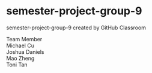 # semester-project-group-9
semester-project-group-9 created by GitHub Classroom

Team Member <br/>
Michael Cu <br /> 
Joshua Daniels<br /> 
Mao Zheng<br /> 
Toni Tan<br /> 
